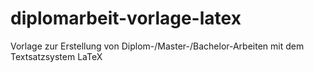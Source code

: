 diplomarbeit-vorlage-latex
==========================

Vorlage zur Erstellung von Diplom-/Master-/Bachelor-Arbeiten mit dem Textsatzsystem LaTeX
